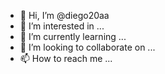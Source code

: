- 👋 Hi, I’m @diego20aa
- 👀 I’m interested in ...
- 🌱 I’m currently learning ...
- 💞️ I’m looking to collaborate on ...
- 📫 How to reach me ...

<!---
diego20aa/diego20aa is a ✨ special ✨ repository because its `README.md` (this file) appears on your GitHub profile.
You can click the Preview link to take a look at your changes.
--->
